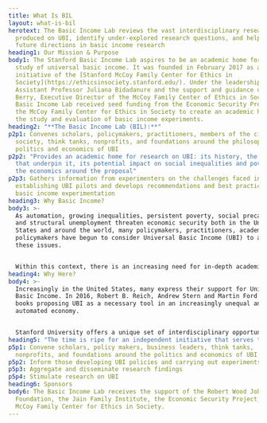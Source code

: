 ```yaml
---
title: What Is BIL
layout: what-is-bil
herotext: The Basic Income Lab reviews the vast interdisciplinary research
  produced on UBI, identify under-explored research questions, and help shape
  future directions in basic income research
heading1: Our Mission & Purpose
body1: The Stanford Basic Income Lab aspires to be an academic home for the
  study of universal basic income. It was founded in February 2017 as an
  initiative of the [Stanford McCoy Family Center for Ethics in
  Society](https://ethicsinsociety.stanford.edu/). Under the leadership of
  Assistant Professor Juliana Bidadanure and the support and guidance of Joan
  Berry, Executive Director of the McCoy Family Center of Ethics in Society, the
  Basic Income Lab received seed funding from the Economic Security Project and
  the McCoy Family Center for Ethics in Society to create an academic home for
  the study and evaluation of basic income experiments.
heading2: "**The Basic Income Lab (BIL):**"
p2p1: Convenes scholars, policymakers, practitioners, members of the civil
  society, think tanks, nonprofits, and foundations around the philosophy,
  politics and economics of UBI
p2p2: "Provides an academic home for research on UBI: its history, the values
  that underpin it, its potential impact on social inequalities and poverty, and
  the economics around the proposal"
p2p3: Gathers information from experimenters on the challenges faced in
  establishing UBI pilots and develops recommendations and best practices in
  basic income experimentation
heading3: Why Basic Income?
body3: >-
  As automation, growing inequalities, persistent poverty, social precariousness
  and structural unemployment threaten economic security both in the United
  States and around the world, many policymakers, practitioners, academics and
  policymakers have begun to consider Universal Basic Income (UBI) to address
  these issues.


  Within this context, there is an increasing need for in-depth academic research on how to design, implement and evaluate UBI; on what UBI’s potential impacts could be; and, on how it could be turned into an economically and politically feasible program.
heading4: Why Here?
body4: >-
  Increasingly in the United States, many express their support for Universal
  Basic Income. In 2016, Robert B. Reich, Andrew Stern and Martin Ford all wrote
  books proposing UBI as a necessary tool in an increasingly unequal and
  automated economy. 


  Stanford University offers a unique set of interdisciplinary opportunities to further enhance the study of this proposal. Nestled in the heart of the bay area, the Lab benefits from access to experts across disciplines to develop and improve UBI research.
heading5: "The time is ripe for an independent initiative that serves to:"
p5p1: Convene scholars, policy makers, business leaders, think tanks,
  nonprofits, and foundations around the politics and economics of UBI
p5p2: Inform those developing UBI policies and carrying out experiments
p5p3: Aggregate and disseminate research findings
p5p4: Stimulate research on UBI
heading6: Sponsors
body6: The Basic Income Lab receives the support of the Robert Wood Johnson
  Foundation, the Jain Family Institute, the Economic Security Project, and the
  McCoy Family Center for Ethics in Society.
---
```

